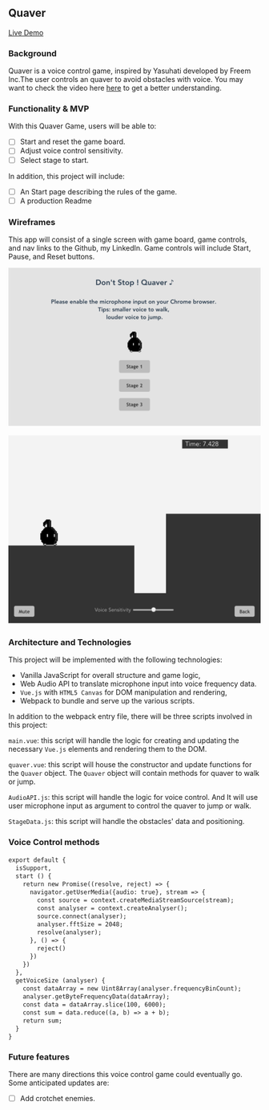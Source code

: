 ## Quaver
[Live Demo](https://yiyi1026.github.io/quaver/)
### Background

Quaver is a voice control game, inspired by Yasuhati developed by Freem Inc.The user controls an quaver to avoid obstacles with voice. You may want to check the video here [here](https://www.youtube.com/watch?v=Eq5_uVMMN-s) to get a better understanding.

### Functionality & MVP  

With this Quaver Game, users will be able to:

- [ ] Start and reset the game board.
- [ ] Adjust voice control sensitivity.
- [ ] Select stage to start.

In addition, this project will include:

- [ ] An Start page describing the rules of the game.
- [ ] A production Readme

### Wireframes

This app will consist of a single screen with game board, game controls, and nav links to the Github, my LinkedIn. Game controls will include Start, Pause, and Reset buttons.

![wireframes](docs/wireframes/start_page.png)

![wireframes](docs/wireframes/in_play1.png)

### Architecture and Technologies

This project will be implemented with the following technologies:

- Vanilla JavaScript for overall structure and game logic,
- Web Audio API to translate microphone input into voice frequency data.
- `Vue.js` with `HTML5 Canvas` for DOM manipulation and rendering,
- Webpack to bundle and serve up the various scripts.

In addition to the webpack entry file, there will be three scripts involved in this project:

`main.vue`: this script will handle the logic for creating and updating the necessary `Vue.js` elements and rendering them to the DOM.

`quaver.vue`: this script will house the constructor and update functions for the `Quaver` object.  The `Quaver` object will contain methods for quaver to walk or jump.

`AudioAPI.js`: this script will handle the logic for voice control.  And It will use user microphone input as argument to control the quaver to jump or walk.

`StageData.js`: this script will handle the obstacles' data and positioning.

### Voice Control methods


```
export default {
  isSupport,
  start () {
    return new Promise((resolve, reject) => {
      navigator.getUserMedia({audio: true}, stream => {
        const source = context.createMediaStreamSource(stream);
        const analyser = context.createAnalyser();
        source.connect(analyser);
        analyser.fftSize = 2048;
        resolve(analyser);
      }, () => {
        reject()
      })
    })
  },
  getVoiceSize (analyser) {
    const dataArray = new Uint8Array(analyser.frequencyBinCount);
    analyser.getByteFrequencyData(dataArray);
    const data = dataArray.slice(100, 6000);
    const sum = data.reduce((a, b) => a + b);
    return sum;
  }
}
```


### Future features

There are many directions this voice control game could eventually go.  Some anticipated updates are:

- [ ] Add crotchet enemies.
